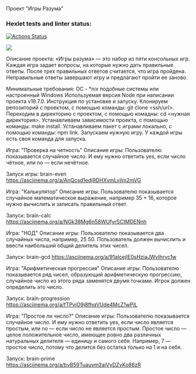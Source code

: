 Проект "Игры Разума"

### Hexlet tests and linter status:
[![Actions Status](https://github.com/Yaganka/frontend-project-44/workflows/hexlet-check/badge.svg)](https://github.com/Yaganka/frontend-project-44/actions)

<a href="https://codeclimate.com/github/Yaganka/frontend-project-44/maintainability"><img src="https://api.codeclimate.com/v1/badges/a694464544da5a279b8a/maintainability" /></a>

Описание проекта:
«Игры разума» — это набор из пяти консольных игр. Каждая игра задает вопросы, на которые нужно дать правильные ответы. После трех правильных ответов считается, что игра пройдена. Неправильные ответы завершают игру и предлагают пройти ее заново.

Минимальные требования:
ОС - *nix подобные системы или настроенный Windows
Используемая версия Node при написании проекта v18.7.0.
Инструкция по установке и запуску.
Клонируем репозиторий с проектом, с помощью команды: git clone <ssh/url>.
Переходим в директорию с проектом, с помощью комадны: cd <нужная директория>.
Устанавливаем зависимости проекта, с помощью команды: make install.
Устанавливаем пакет с играми локально, с помощью команды: npm link.
Запускаем нужную игру. У каждой игры есть своя команда для запуска.

Игра: "Проверка на четность"
Описание игры:
Пользователю показывается случайное число. И ему нужно ответить yes, если число чётное, или no — если нечётное.

Запуск игры: brain-even
https://asciinema.org/a/AnQcsd1edj9DHXvmLvilm2mVG



Игра: "Калькулятор"
Описание игры:
Пользователю показывается случайное математическое выражение, например 35 + 16, которое нужно вычислить и записать правильный ответ.

Запуск: brain-calc
https://asciinema.org/a/NGk38Mg6n58WUfyrSCtMDENnh



Игра: "НОД"
Описание игры:
Пользователю показывается два случайных числа, например, 25 50. Пользователь должен вычислить и ввести наибольший общий делитель этих чисел.

Запуск: brain-gcd
https://asciinema.org/a/91aIcejIE0sHziaJWvIhrvc1w



Игра: "Арифметическая прогрессия"
Описание игры:
Пользователю показывается ряд чисел, образующий арифметическую прогрессию, случайное число из этого ряда заменятся двумя точками.
Игрок должен определить это число.

Запуск: brain-progression
https://asciinema.org/a/fTPvjO9j8fhqVUde4McZ1wPjL



Игра: "Простое ли число?"
Описание игры:
Пользователю показывается случайное число. И ему нужно ответить yes, если число является простым, или no — если число не является простым.
Простое число — целое положительное число, имеющее ровно два различных натуральных делителя — единицу и самого себя.
Например, 7 — простое число, потому что делится без остатка только на 1 и на себя.

Запуск: brain-prime
https://asciinema.org/a/bvB59Tuauvm2ajVyDZvKo86zR
